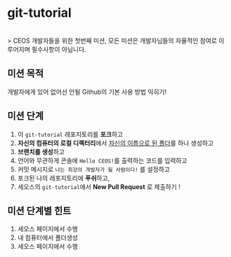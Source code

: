 # git-tutorial
<br>
> CEOS 개발자들을 위한 첫번째 미션, 모든 미션은 개발자님들의 자율적인 참여로 이루어지며 필수사항이 아닙니다.
<br>

## 미션 목적
개발자에게 있어 없어선 안될 Github의 기본 사용 방법 익히기!

## 미션 단계
1. 이 ``git-tutorial`` 레포지토리를 **포크**하고
2. **자신의 컴퓨터의 로컬 디렉터리**에서 <U>자신의 이름으로 된 폴더</U>를 하나 생성하고
3. **브랜치를 생성**하고
4. 언어와 무관하게 콘솔에 ``Hello CEOS!``를 출력하는 코드를 입력하고
5. 커밋 메시지로 ``나는 최강의 개발자가 될 사람이다!`` 를 설정하고
6. 포크된 나의 레포지토리에 **푸쉬**하고,
7. 세오스의 ``git-tutorial``에서 **New Pull Request** 로 제출하기 !

## 미션 단계별 힌트
1. 세오스 페이지에서 수행
2. 내 컴퓨터에서 폴더생성
7. 세오스 페이지에서 수행
